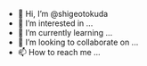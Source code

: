 - 👋 Hi, I’m @shigeotokuda
- 👀 I’m interested in ...
- 🌱 I’m currently learning ...
- 💞️ I’m looking to collaborate on ...
- 📫 How to reach me ...

<!---
shigeotokuda/shigeotokuda is a ✨ special ✨ repository because its `README.md` (this file) appears on your GitHub profile.
You can click the Preview link to take a look at your changes.
--->
